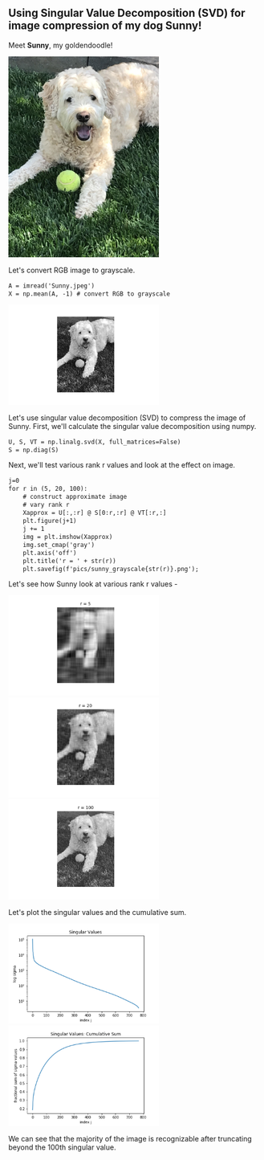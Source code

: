 ## Using Singular Value Decomposition (SVD) for image compression of my dog Sunny!

Meet **Sunny**, my goldendoodle!

<img src='pics/Sunny.jpeg' width="300">

Let's convert RGB image to grayscale.

```
A = imread('Sunny.jpeg')
X = np.mean(A, -1) # convert RGB to grayscale
```

<img src='pics/sunny_grayscale.png' width="300">


Let's use singular value decomposition (SVD) to compress the image of Sunny.
First, we'll calculate the singular value decomposition using numpy.

```
U, S, VT = np.linalg.svd(X, full_matrices=False)
S = np.diag(S)
```


Next, we'll test various rank r values and look at the effect on image.

```
j=0
for r in (5, 20, 100):
    # construct approximate image
    # vary rank r
    Xapprox = U[:,:r] @ S[0:r,:r] @ VT[:r,:]
    plt.figure(j+1)
    j += 1
    img = plt.imshow(Xapprox)
    img.set_cmap('gray')
    plt.axis('off')
    plt.title('r = ' + str(r))
    plt.savefig(f'pics/sunny_grayscale{str(r)}.png');
```

Let's see how Sunny look at various rank r values -

<img src='pics/sunny_grayscale5.png' width="300">
<img src='pics/sunny_grayscale20.png' width="300">
<img src='pics/sunny_grayscale100.png' width="300">


Let's plot the singular values and the cumulative sum.


<img src='pics/singular_values.png' width="300">
<img src='pics/cum_sum.png' width="300">

We can see that the majority of the image is recognizable after truncating beyond the 100th singular value.